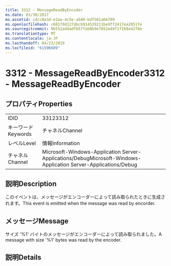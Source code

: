 ```yaml
---
title: 3312 - MessageReadByEncoder
ms.date: 03/30/2017
ms.assetid: cdcc8e3d-e2aa-4c5e-a580-bdf581a66709
ms.openlocfilehash: c68170d127dbcb914539211be9ff2417ea20517e
ms.sourcegitcommit: 9b552addadfb57fab0b9e7852ed4f1f1b8a42f8e
ms.translationtype: MT
ms.contentlocale: ja-JP
ms.lasthandoff: 04/23/2019
ms.locfileid: "61596689"
---
```

# <a name="3312---messagereadbyencoder"></a><span data-ttu-id="82a4d-102">3312 - MessageReadByEncoder</span><span class="sxs-lookup"><span data-stu-id="82a4d-102">3312 - MessageReadByEncoder</span></span>
## <a name="properties"></a><span data-ttu-id="82a4d-103">プロパティ</span><span class="sxs-lookup"><span data-stu-id="82a4d-103">Properties</span></span>  
  
|||  
|-|-|  
|<span data-ttu-id="82a4d-104">ID</span><span class="sxs-lookup"><span data-stu-id="82a4d-104">ID</span></span>|<span data-ttu-id="82a4d-105">3312</span><span class="sxs-lookup"><span data-stu-id="82a4d-105">3312</span></span>|  
|<span data-ttu-id="82a4d-106">キーワード</span><span class="sxs-lookup"><span data-stu-id="82a4d-106">Keywords</span></span>|<span data-ttu-id="82a4d-107">チャネル</span><span class="sxs-lookup"><span data-stu-id="82a4d-107">Channel</span></span>|  
|<span data-ttu-id="82a4d-108">レベル</span><span class="sxs-lookup"><span data-stu-id="82a4d-108">Level</span></span>|<span data-ttu-id="82a4d-109">情報</span><span class="sxs-lookup"><span data-stu-id="82a4d-109">Information</span></span>|  
|<span data-ttu-id="82a4d-110">チャネル</span><span class="sxs-lookup"><span data-stu-id="82a4d-110">Channel</span></span>|<span data-ttu-id="82a4d-111">Microsoft-Windows-Application Server-Applications/Debug</span><span class="sxs-lookup"><span data-stu-id="82a4d-111">Microsoft-Windows-Application Server-Applications/Debug</span></span>|  
  
## <a name="description"></a><span data-ttu-id="82a4d-112">説明</span><span class="sxs-lookup"><span data-stu-id="82a4d-112">Description</span></span>  
 <span data-ttu-id="82a4d-113">このイベントは、メッセージがエンコーダーによって読み取られたときに生成されます。</span><span class="sxs-lookup"><span data-stu-id="82a4d-113">This event is emitted when the message was read by encorder.</span></span>  
  
## <a name="message"></a><span data-ttu-id="82a4d-114">メッセージ</span><span class="sxs-lookup"><span data-stu-id="82a4d-114">Message</span></span>  
 <span data-ttu-id="82a4d-115">サイズ '%1' バイトのメッセージがエンコーダーによって読み取られました。</span><span class="sxs-lookup"><span data-stu-id="82a4d-115">A message with size '%1' bytes was read by the encoder.</span></span>  
  
## <a name="details"></a><span data-ttu-id="82a4d-116">説明</span><span class="sxs-lookup"><span data-stu-id="82a4d-116">Details</span></span>
